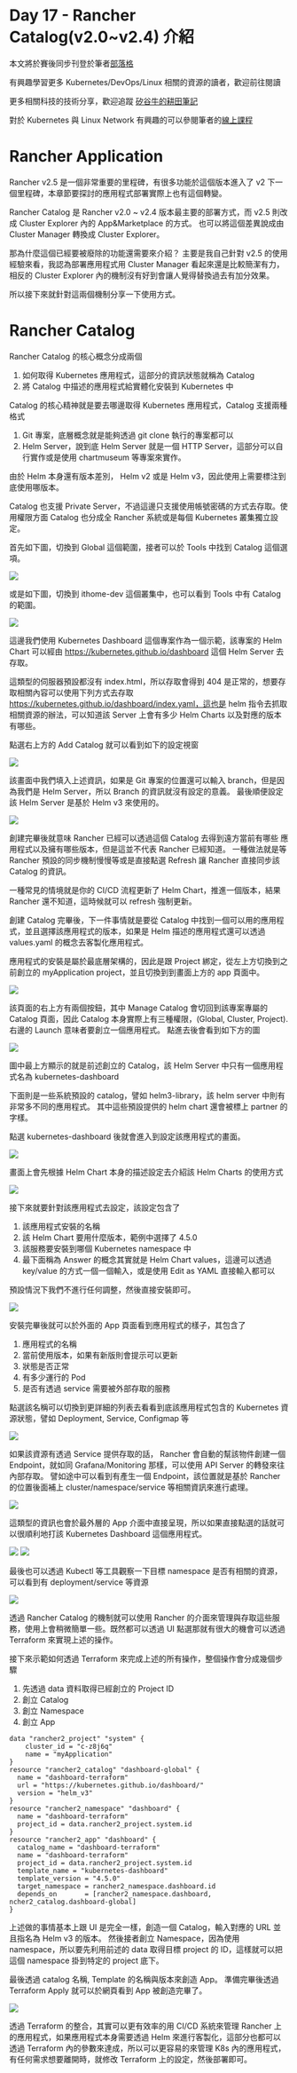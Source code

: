 Day 17 - Rancher Catalog(v2.0~v2.4) 介紹
=======================================

本文將於賽後同步刊登於筆者[部落格](https://hwchiu.com/)

有興趣學習更多 Kubernetes/DevOps/Linux 相關的資源的讀者，歡迎前往閱讀

更多相關科技的技術分享，歡迎追蹤 [矽谷牛的耕田筆記](https://www.facebook.com/technologynoteniu)

對於 Kubernetes 與 Linux Network 有興趣的可以參閱筆者的[線上課程](https://course.hwchiu.com/)

# Rancher Application

Rancher v2.5 是一個非常重要的里程碑，有很多功能於這個版本進入了 v2 下一個里程碑，本章節要探討的應用程式部署實際上也有這個轉變。

Rancher Catalog 是 Rancher v2.0 ~ v2.4 版本最主要的部署方式，而 v2.5 則改成 Cluster Explorer 內的 App&Marketplace 的方式。
也可以將這個差異說成由 Cluster Manager 轉換成 Cluster Explorer。

那為什麼這個已經要被廢除的功能還需要來介紹？
主要是我自己針對 v2.5 的使用經驗來看，我認為部署應用程式用 Cluster Manager 看起來還是比較簡潔有力，相反的 Cluster Explorer 內的機制沒有好到會讓人覺得替換過去有加分效果。

所以接下來就針對這兩個機制分享一下使用方式。

# Rancher Catalog

Rancher Catalog 的核心概念分成兩個

1. 如何取得 Kubernetes 應用程式，這部分的資訊狀態就稱為 Catalog
2. 將 Catalog 中描述的應用程式給實體化安裝到 Kubernetes 中

Catalog 的核心精神就是要去哪邊取得 Kubernetes 應用程式，Catalog 支援兩種格式
1. Git 專案，底層概念就是能夠透過 git clone 執行的專案都可以
2. Helm Server，說到底 Helm Server 就是一個 HTTP Server，這部分可以自行實作或是使用 chartmuseum 等專案來實作。

由於 Helm 本身還有版本差別， Helm v2 或是 Helm v3，因此使用上需要標注到底使用哪版本。

Catalog 也支援 Private Server，不過這邊只支援使用帳號密碼的方式去存取。使用權限方面 Catalog 也分成全 Rancher 系統或是每個 Kubernetes 叢集獨立設定。

首先如下圖，切換到 Global 這個範圍，接者可以於 Tools 中找到 Catalog 這個選項。

![](https://i.imgur.com/Sa3pydP.png)

或是如下圖，切換到 ithome-dev 這個叢集中，也可以看到 Tools 中有 Catalog 的範圍。

![](https://i.imgur.com/OkbmzuM.png)

這邊我們使用 Kubernetes Dashboard 這個專案作為一個示範，該專案的 Helm Chart 可以經由 https://kubernetes.github.io/dashboard 這個 Helm Server 去存取。

這類型的伺服器預設都沒有 index.html，所以存取會得到 404 是正常的，想要存取相關內容可以使用下列方式去存取 https://kubernetes.github.io/dashboard/index.yaml，這也是 helm 指令去抓取相關資源的辦法，可以知道該 Server 上會有多少 Helm Charts 以及對應的版本有哪些。

點選右上方的 Add Catalog 就可以看到如下的設定視窗

![](https://i.imgur.com/4P3BB9d.png)

該畫面中我們填入上述資訊，如果是 Git 專案的位置還可以輸入 branch，但是因為我們是 Helm Server，所以 Branch 的資訊就沒有設定的意義。
最後順便設定該 Helm Server 是基於 Helm v3 來使用的。

![](https://i.imgur.com/1Bcgq2s.png)

創建完畢後就意味 Rancher 已經可以透過這個 Catalog 去得到遠方當前有哪些 應用程式以及擁有哪些版本，但是這並不代表 Rancher 已經知道。
一種做法就是等 Rancher 預設的同步機制慢慢等或是直接點選 Refresh 讓 Rancher 直接同步該 Catalog 的資訊。

一種常見的情境就是你的 CI/CD 流程更新了 Helm Chart，推進一個版本，結果 Rancher 還不知道，這時候就可以 refresh 強制更新。

創建 Catalog 完畢後，下一件事情就是要從 Catalog 中找到一個可以用的應用程式，並且選擇該應用程式的版本，如果是 Helm 描述的應用程式還可以透過 values.yaml 的概念去客製化應用程式。

應用程式的安裝是屬於最底層架構的，因此是跟 Project 綁定，從左上方切換到之前創立的 myApplication project，並且切換到到畫面上方的 app 頁面中。

![](https://i.imgur.com/kti8npL.png)

該頁面的右上方有兩個按鈕，其中 Manage Catalog 會切回到該專案專屬的 Catalog 頁面，因此 Catalog 本身實際上有三種權限，(Global, Cluster, Project).
右邊的 Launch 意味者要創立一個應用程式。
點進去後會看到如下方的圖

![](https://i.imgur.com/WjgFzob.png)

圖中最上方顯示的就是前述創立的 Catalog，該 Helm Server 中只有一個應用程式名為 kubernetes-dashboard

下面則是一些系統預設的 catalog，譬如 helm3-library，該 helm server 中則有非常多不同的應用程式。
其中這些預設提供的 helm chart 還會被標上 partner 的字樣。

點選 kubernetes-dashboard 後就會進入到設定該應用程式的畫面。

![](https://i.imgur.com/cDCOpE9.png)

畫面上會先根據 Helm Chart 本身的描述設定去介紹該 Helm Charts 的使用方式

![](https://i.imgur.com/qSfk7na.png)


接下來就要針對該應用程式去設定，該設定包含了
1. 該應用程式安裝的名稱
2. 該 Helm Chart 要用什麼版本，範例中選擇了 4.5.0
3. 該服務要安裝到哪個 Kubernetes namespace 中
4. 最下面稱為 Answer 的概念其實就是 Helm Chart values，這邊可以透過 key/value 的方式一個一個輸入，或是使用 Edit as YAML 直接輸入都可以

預設情況下我們不進行任何調整，然後直接安裝即可。

![](https://i.imgur.com/kIoCMfe.png)

安裝完畢後就可以於外面的 App 頁面看到應用程式的樣子，其包含了
1. 應用程式的名稱
2. 當前使用版本，如果有新版則會提示可以更新
3. 狀態是否正常
4. 有多少運行的 Pod
5. 是否有透過 service 需要被外部存取的服務

點選該名稱可以切換到更詳細的列表去看看到底該應用程式包含的 Kubernetes 資源狀態，譬如 Deployment, Service, Configmap 等

![](https://i.imgur.com/jdfBeZb.png)

如果該資源有透過 Service 提供存取的話， Rancher 會自動的幫該物件創建一個 Endpoint，就如同 Grafana/Monitoring 那樣，可以使用 API Server 的轉發來往內部存取。
譬如途中可以看到有產生一個 Endpoint，該位置就是基於 Rancher 的位置後面補上 cluster/namespace/service 等相關資訊來進行處理。

![](https://i.imgur.com/UCZbXaP.png)

這類型的資訊也會於最外層的 App 介面中直接呈現，所以如果直接點選的話就可以很順利地打該 Kubernetes Dashboard 這個應用程式。

![](https://i.imgur.com/tlpRoeb.png)
![](https://i.imgur.com/z7yQGtn.png)

最後也可以透過 Kubectl 等工具觀察一下目標 namespace 是否有相關的資源，可以看到有 deployment/service 等資源

![](https://i.imgur.com/j36WdZv.png)

透過 Rancher Catalog 的機制就可以使用 Rancher 的介面來管理與存取這些服務，使用上會稍微簡單一些。既然都可以透過 UI 點選那就有很大的機會可以透過 Terraform 來實現上述的操作。

接下來示範如何透過 Terraform 來完成上述的所有操作，整個操作會分成幾個步驟
1. 先透過 data 資料取得已經創立的 Project ID
2. 創立 Catalog
3. 創立 Namespace
4. 創立 App

```
data "rancher2_project" "system" {
    cluster_id = "c-z8j6q"
    name = "myApplication"
}
resource "rancher2_catalog" "dashboard-global" {
  name = "dashboard-terraform"
  url = "https://kubernetes.github.io/dashboard/"
  version = "helm_v3"
}
resource "rancher2_namespace" "dashboard" {
  name = "dashboard-terraform"
  project_id = data.rancher2_project.system.id
}
resource "rancher2_app" "dashboard" {
  catalog_name = "dashboard-terraform"
  name = "dashboard-terraform"
  project_id = data.rancher2_project.system.id
  template_name = "kubernetes-dashboard"
  template_version = "4.5.0"
  target_namespace = rancher2_namespace.dashboard.id
  depends_on       = [rancher2_namespace.dashboard, ncher2_catalog.dashboard-global]
}
```

上述做的事情基本上跟 UI 是完全一樣，創造一個 Catalog，輸入對應的 URL 並且指名為 Helm v3 的版本。
然後接者創立 Namespace，因為使用 namespace，所以要先利用前述的 data 取得目標 project 的 ID，這樣就可以把這個 namespace 掛到特定的 project 底下。

最後透過 catalog 名稱, Template 的名稱與版本來創造 App。
準備完畢後透過 Terraform Apply 就可以於網頁看到 App 被創造完畢了。

![](https://i.imgur.com/7br0h0p.png)

透過 Terraform 的整合，其實可以更有效率的用 CI/CD 系統來管理 Rancher 上的應用程式，如果應用程式本身需要透過 Helm 來進行客製化，這部分也都可以透過 Terraform 內的參數來達成，所以可以更容易的來管理 K8s 內的應用程式，有任何需求想要離開時，就修改 Terraform 上的設定，然後部署即可。
